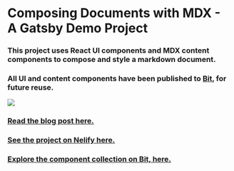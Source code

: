# Composing Documents with MDX - A Gatsby Demo Project

### This project uses React UI components and MDX content components to compose and style a markdown document.

### All UI and content components have been published to [Bit](https://bit.dev/eden/markdown-components), for future reuse.

![](https://user-images.githubusercontent.com/49904302/85626806-3fbd7b00-b676-11ea-8805-f962c256c33d.png)

### [Read the blog post here.](https://blog.bitsrc.io/composing-documents-with-mdx-markdown-for-the-component-era-ed9d87142703)

### [See the project on Nelify here.](https://mdx-gatsby-demo.netlify.app/)

### [Explore the component collection on Bit, here.](https://bit.dev/eden/markdown-components)
